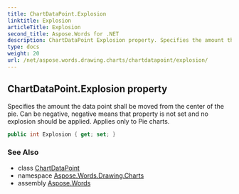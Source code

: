 ```yaml
---
title: ChartDataPoint.Explosion
linktitle: Explosion
articleTitle: Explosion
second_title: Aspose.Words for .NET
description: ChartDataPoint Explosion property. Specifies the amount the data point shall be moved from the center of the pie. Can be negative negative means that property is not set and no explosion should be applied. Applies only to Pie charts in C#.
type: docs
weight: 20
url: /net/aspose.words.drawing.charts/chartdatapoint/explosion/
---
```

## ChartDataPoint.Explosion property

Specifies the amount the data point shall be moved from the center of the pie. Can be negative, negative means that property is not set and no explosion should be applied. Applies only to Pie charts.

```csharp
public int Explosion { get; set; }
```

### See Also

* class [ChartDataPoint](../)
* namespace [Aspose.Words.Drawing.Charts](../../chartdatapoint/)
* assembly [Aspose.Words](../../../)
